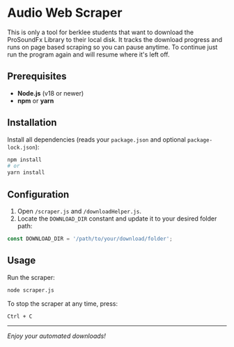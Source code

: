 # Audio Web Scraper

This is only a tool for berklee students that want to download the ProSoundFx Library to their local disk. It tracks the download progress and runs on page based scraping so you can pause anytime. To continue just run the program again and will resume where it's left off.

## Prerequisites

* **Node.js** (v18 or newer)
* **npm** or **yarn**

## Installation

Install all dependencies (reads your `package.json` and optional `package-lock.json`):

```bash
npm install
# or
yarn install
```

## Configuration

1. Open `/scraper.js` and `/downloadHelper.js`.
2. Locate the `DOWNLOAD_DIR` constant and update it to your desired folder path:

```js
const DOWNLOAD_DIR = '/path/to/your/download/folder';
```

## Usage

Run the scraper:

```bash
node scraper.js
```

To stop the scraper at any time, press:

```
Ctrl + C
```

---

*Enjoy your automated downloads!*
